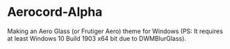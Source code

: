# Aerocord-Alpha
Making an Aero Glass (or Frutiger Aero) theme for Windows (PS: It requires at least Windows 10 Build 1903 x64 bit due to DWMBlurGlass).
